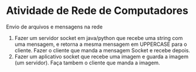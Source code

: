 # Atividade de Rede de Computadores
Envio de arquivos e mensagens na rede

1. Fazer um servidor socket em java/python que recebe uma string com uma mensagem, e retorna a mesma mensagem em UPPERCASE para o cliente. Fazer o cliente que manda a mensagem Socket e recebe depois.
2. Fazer um aplicativo socket que recebe uma imagem e guarda a imagem (um servidor). Faça tambem o cliente que manda a imagem.
